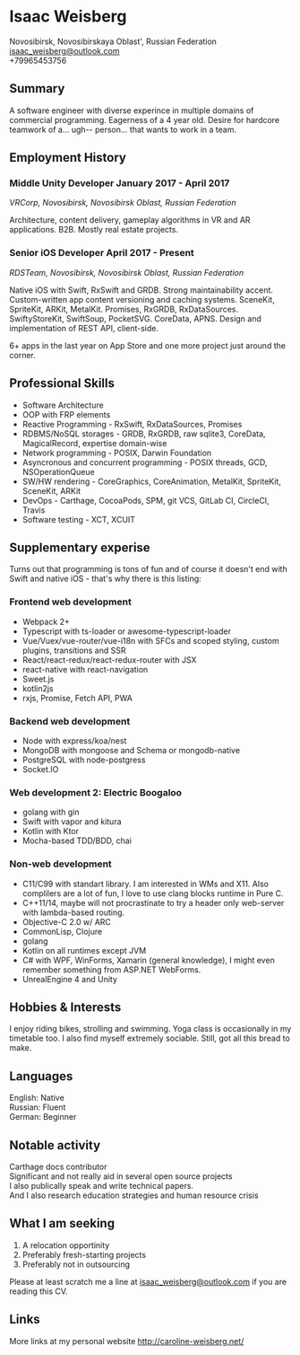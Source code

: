 # Isaac Weisberg
Novosibirsk, Novosibirskaya Oblast', Russian Federation  
isaac_weisberg@outlook.com  
+79965453756
## Summary
A software engineer with diverse experince in multiple domains of commercial programming. Eagerness of a 4 year old. Desire for hardcore teamwork of a... ugh-- person... that wants to work in a team.

## Employment History
### **Middle Unity Developer   January 2017 - April 2017**
*VRCorp, Novosibirsk, Novosibirsk Oblast, Russian Federation*

Architecture, content delivery, gameplay algorithms in VR and AR applications. B2B. Mostly real estate projects.

### **Senior iOS Developer   April 2017 - Present**
*RDSTeam, Novosibirsk, Novosibirsk Oblast, Russian Federation*

Native iOS with Swift, RxSwift and GRDB. Strong maintainability accent. Custom-written app content versioning and caching systems. SceneKit, SpriteKit, ARKit, MetalKit. Promises, RxGRDB, RxDataSources. SwiftyStoreKit, SwiftSoup, PocketSVG. CoreData, APNS. Design and implementation of REST API, client-side.

6+ apps in the last year on App Store and one more project just around the corner.

## Professional Skills
- Software Architecture  
- OOP with FRP elements  
- Reactive Programming - RxSwift, RxDataSources, Promises  
- RDBMS/NoSQL storages - GRDB, RxGRDB, raw sqlite3, CoreData, MagicalRecord, expertise domain-wise
- Network programming - POSIX, Darwin Foundation  
- Asyncronous and concurrent programming - POSIX threads, GCD, NSOperationQueue  
- SW/HW rendering - CoreGraphics, CoreAnimation, MetalKit, SpriteKit, SceneKit, ARKit  
- DevOps - Carthage, CocoaPods, SPM, git VCS, GitLab CI, CircleCI, Travis
- Software testing - XCT, XCUIT

## Supplementary experise
Turns out that programming is tons of fun and of course it doesn't end with Swift and native iOS - that's why there is this listing:

### Frontend web development

- Webpack 2+
- Typescript with ts-loader or awesome-typescript-loader
- Vue/Vuex/vue-router/vue-i18n with SFCs and scoped styling, custom plugins, transitions and SSR
- React/react-redux/react-redux-router with JSX
- react-native with react-navigation
- Sweet.js
- kotlin2js
- rxjs, Promise, Fetch API, PWA

### Backend web development
- Node with express/koa/nest
- MongoDB with mongoose and Schema or mongodb-native
- PostgreSQL with node-postgress
- Socket.IO

### Web development 2: Electric Boogaloo
- golang with gin
- Swift with vapor and kitura
- Kotlin with Ktor
- Mocha-based TDD/BDD, chai

### Non-web development
- C11/C99 with standart library. I am interested in WMs and X11. Also complilers are a lot of fun, I love to use clang blocks runtime in Pure C.
- C++11/14, maybe will not procrastinate to try a header only web-server with lambda-based routing.
- Objective-C 2.0 w/ ARC
- CommonLisp, Clojure
- golang
- Kotlin on all runtimes except JVM
- C# with WPF, WinForms, Xamarin (general knowledge), I might even remember something from ASP.NET WebForms.
- UnrealEngine 4 and Unity

## Hobbies & Interests
I enjoy riding bikes, strolling and swimming. Yoga class is occasionally in my timetable too. I also find myself extremely sociable. Still, got all this bread to make.

## Languages

English: Native  
Russian: Fluent  
German:	Beginner

## Notable activity

Carthage docs contributor  
Significant and not really aid in several open source projects  
I also publically speak and write technical papers.  
And I also research education strategies and human resource crisis

## What I am seeking
1. A relocation opportinity
2. Preferably fresh-starting projects
3. Preferably not in outsourcing

Please at least scratch me a line at isaac_weisberg@outlook.com if you are reading this CV.

## Links

More links at my personal website http://caroline-weisberg.net/
